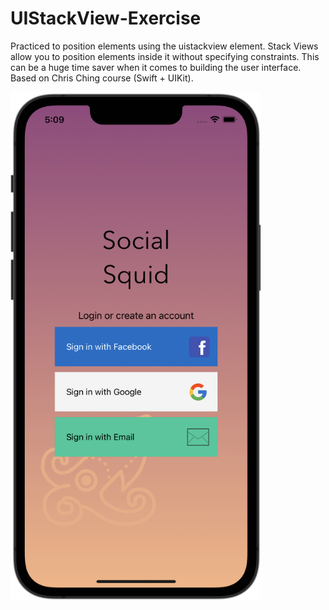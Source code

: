 # UIStackView-Exercise

Practiced to position elements using the uistackview element. Stack Views allow you to position elements inside it without specifying constraints. This can be a huge time saver when it comes to building the user interface. Based on Chris Ching course (Swift + UIKit).

<img src="StackViewExcersise/Screenshot.png" width=400>
